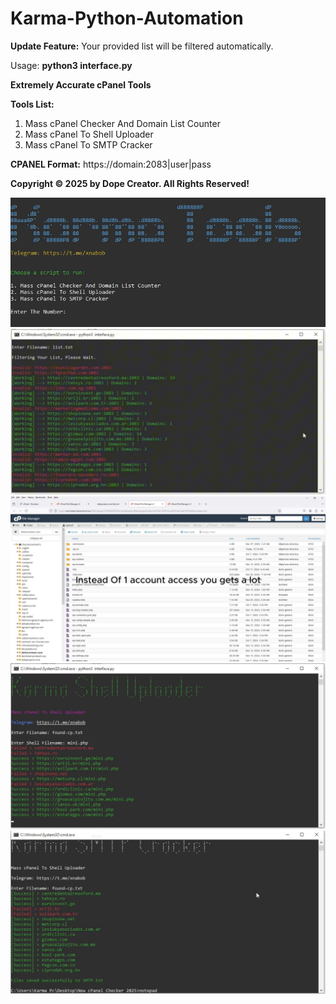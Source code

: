 # Karma-Python-Automation

**Update Feature:** Your provided list will be filtered automatically.

Usage: **python3 interface.py**

**Extremely Accurate cPanel Tools**

**Tools List:**

1. Mass cPanel Checker And Domain List Counter
2. Mass cPanel To Shell Uploader
3. Mass cPanel To SMTP Cracker

**CPANEL Format:** https://domain:2083|user|pass


**Copyright © 2025 by Dope Creator. All Rights Reserved!**

![Image](https://raw.githubusercontent.com/cpkarma/img/refs/heads/main/karmapy/MAIN.JPG)
![Image](https://raw.githubusercontent.com/cpkarma/img/refs/heads/main/karmapy/Capture.JPG)
![Image](https://raw.githubusercontent.com/cpkarma/img/refs/heads/main/karmapy/Capture1.JPG)
![Image](https://raw.githubusercontent.com/cpkarma/img/refs/heads/main/karmapy/Capture2.JPG)
![Image](https://raw.githubusercontent.com/cpkarma/img/refs/heads/main/karmapy/Capture3.JPG)
